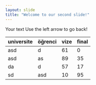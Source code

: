 ```yaml
---
layout: slide
title: "Welcome to our second slide!"
---
```

Your text
Use the left arrow to go back!


| universite | öğrenci | vize | final |
| ---------- | ------- | ---- | ----- |
| asd        | d       | 61   | 0     |
| asd        | as      | 89   | 35    |
| da         | d       | 57   | 17    |
| sd         | asd     | 10   | 95    |
